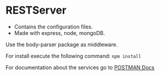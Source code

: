 # RESTServer

* Contains the configuration files.
* Made with express, node, mongoDB.

Use the body-parser package as middleware.

For install execute the following command:
`` npm install ``

For documentation about the services go to [POSTMAN Docs](https://documenter.getpostman.com/view/6192337/RzfnknFq)


